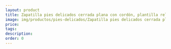 ```yaml
---
layout: product
title: Zapatilla pies delicados cerrada plana con cordón, plantilla relax y tejido poroso
image: img/productos/pies-delicados/Zapatilla pies delicados cerrada plana con cordón, plantilla relax y tejido poroso=.webp
price: 
tags: 
description: 
order: 0
---
```

